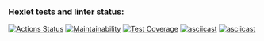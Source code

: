 ### Hexlet tests and linter status:
[![Actions Status](https://github.com/Swar1ey/java-project-71/workflows/hexlet-check/badge.svg)](https://github.com/Swar1ey/java-project-71/actions)
[![Maintainability](https://api.codeclimate.com/v1/badges/08d52e16ea24b38be7de/maintainability)](https://codeclimate.com/github/Swar1ey/java-project-71/maintainability)
[![Test Coverage](https://api.codeclimate.com/v1/badges/08d52e16ea24b38be7de/test_coverage)](https://codeclimate.com/github/Swar1ey/java-project-71/test_coverage)
[![asciicast](https://asciinema.org/a/7UTSo9FiVoaUtPNwy44ISwi3z.svg)](https://asciinema.org/a/7UTSo9FiVoaUtPNwy44ISwi3z)
[![asciicast](https://asciinema.org/a/MURMiJECHhpn2q5Kdb81rvKeG.svg)](https://asciinema.org/a/MURMiJECHhpn2q5Kdb81rvKeG)
